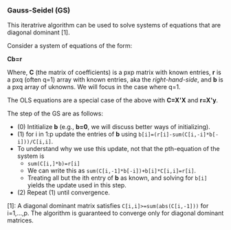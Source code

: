 ### Gauss-Seidel (GS)

This iteratrive algorithm can be used to solve systems of equations that are diagonal dominant [1]. 

Consider a system of equations of the form:  

   **Cb=r**
   
 Where, **C** (the matrix of coefficients) is a pxp matrix with known entries, **r** is a pxq (often q=1) array with known entries, aka the *right-hand-side*, and **b** is a pxq array of uknowns. We will focus in the case where q=1.
 
 The OLS equations are a special case of the above with **C=X'X** and **r=X'y**.
 
 The step of the GS are as follows:
 
   - (0) Intitialize **b** (e.g., **b=0**, we will discuss better ways of initializing).
   - (1) for i in 1:p update the entries of **b** using  `b[i]=(r[i]-sum(C[i,-i]*b[-i]))/C[i,i]`.  
   - To understand why we use this update, not that the pth-equation of the system is
       - `sum(C[i,]*b)=r[i]` 
       - We can write this as `sum(C[i,-1]*b[-i])+b[i]*C[i,i]=r[i]`. 
       - Treating all but the ith entry of **b** as known, and solving for `b[i]` yields the update used in this step.
   - (2) Repeat (1) until convergence.


[1]: A diagonal dominant matrix satisfies `C[i,i]>=sum(abs(C[i,-1]))` for i=1,...,p. The algorithm is guaranteed to converge only for diagonal dominant matrices. 
